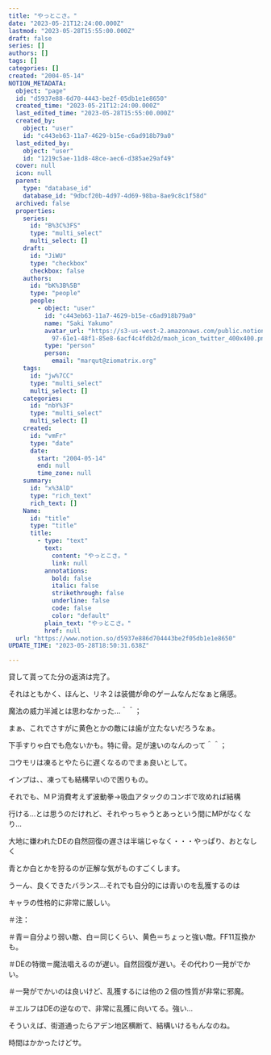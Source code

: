 ```yaml
---
title: "やっとこさ。"
date: "2023-05-21T12:24:00.000Z"
lastmod: "2023-05-28T15:55:00.000Z"
draft: false
series: []
authors: []
tags: []
categories: []
created: "2004-05-14"
NOTION_METADATA:
  object: "page"
  id: "d5937e88-6d70-4443-be2f-05db1e1e8650"
  created_time: "2023-05-21T12:24:00.000Z"
  last_edited_time: "2023-05-28T15:55:00.000Z"
  created_by:
    object: "user"
    id: "c443eb63-11a7-4629-b15e-c6ad918b79a0"
  last_edited_by:
    object: "user"
    id: "1219c5ae-11d8-48ce-aec6-d385ae29af49"
  cover: null
  icon: null
  parent:
    type: "database_id"
    database_id: "9dbcf20b-4d97-4d69-98ba-8ae9c8c1f58d"
  archived: false
  properties:
    series:
      id: "B%3C%3FS"
      type: "multi_select"
      multi_select: []
    draft:
      id: "JiWU"
      type: "checkbox"
      checkbox: false
    authors:
      id: "bK%3B%5B"
      type: "people"
      people:
        - object: "user"
          id: "c443eb63-11a7-4629-b15e-c6ad918b79a0"
          name: "Saki Yakumo"
          avatar_url: "https://s3-us-west-2.amazonaws.com/public.notion-static.com/3ad1c4\
            97-61e1-48f1-85e8-6acf4c4fdb2d/maoh_icon_twitter_400x400.png"
          type: "person"
          person:
            email: "marqut@ziomatrix.org"
    tags:
      id: "jw%7CC"
      type: "multi_select"
      multi_select: []
    categories:
      id: "nbY%3F"
      type: "multi_select"
      multi_select: []
    created:
      id: "vmFr"
      type: "date"
      date:
        start: "2004-05-14"
        end: null
        time_zone: null
    summary:
      id: "x%3AlD"
      type: "rich_text"
      rich_text: []
    Name:
      id: "title"
      type: "title"
      title:
        - type: "text"
          text:
            content: "やっとこさ。"
            link: null
          annotations:
            bold: false
            italic: false
            strikethrough: false
            underline: false
            code: false
            color: "default"
          plain_text: "やっとこさ。"
          href: null
  url: "https://www.notion.so/d5937e886d704443be2f05db1e1e8650"
UPDATE_TIME: "2023-05-28T18:50:31.638Z"

---
```

<link rel="stylesheet" href="https://cdn.jsdelivr.net/npm/katex@0.16.2/dist/katex.min.css" integrity="sha384-bYdxxUwYipFNohQlHt0bjN/LCpueqWz13HufFEV1SUatKs1cm4L6fFgCi1jT643X" crossorigin="anonymous">


貸して貰ってた分の返済は完了。


それはともかく、ほんと、リネ２は装備が命のゲームなんだなぁと痛感。


魔法の威力半減とは思わなかった…＾＾；


まぁ、これでさすがに黄色とかの敵には歯が立たないだろうなぁ。


下手すりゃ白でも危ないかも。特に骨。足が速いのなんのって＾＾；


コウモリは凍るとやたらに遅くなるのでまぁ良いとして。


インプは、、凍っても結構早いので困りもの。


それでも、ＭＰ消費考えず波動拳→吸血アタックのコンボで攻めれば結構


行ける…とは思うのだけれど、それやっちゃうとあっという間にMPがなくなり…


大地に嫌われたDEの自然回復の遅さは半端じゃなく・・・やっぱり、おとなしく


青とか白とかを狩るのが正解な気がものすごくします。


うーん、良くできたバランス…それでも自分的には青いのを乱獲するのは


キャラの性格的に非常に厳しい。


＃注：


＃青＝自分より弱い敵、白＝同じくらい、黄色＝ちょっと強い敵。FF11互換かも。


＃DEの特徴＝魔法唱えるのが遅い。自然回復が遅い。その代わり一発がでかい。


＃一発がでかいのは良いけど、乱獲するには他の２個の性質が非常に邪魔。


＃エルフはDEの逆なので、非常に乱獲に向いてる。強い…


そういえば、街道通ったらアデン地区横断て、結構いけるもんなのね。


時間はかかったけどサ。

